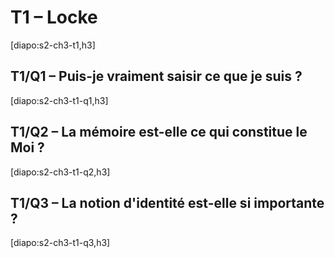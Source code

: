 # T1 – Locke

[diapo:s2-ch3-t1,h3]

## T1/Q1 – Puis-je vraiment saisir ce que je suis ?

[diapo:s2-ch3-t1-q1,h3]

## T1/Q2 – La mémoire est-elle ce qui constitue le Moi ?

[diapo:s2-ch3-t1-q2,h3]

## T1/Q3 – La notion d'identité est-elle si importante ?

[diapo:s2-ch3-t1-q3,h3]
